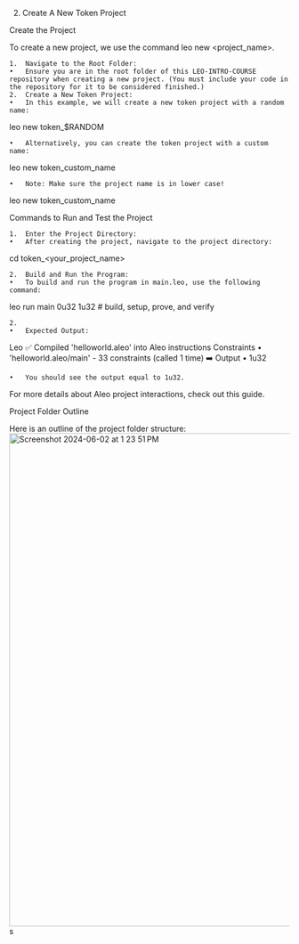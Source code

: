 2. Create A New Token Project

Create the Project

To create a new project, we use the command leo new <project_name>.

	1.	Navigate to the Root Folder:
	•	Ensure you are in the root folder of this LEO-INTRO-COURSE repository when creating a new project. (You must include your code in the repository for it to be considered finished.)
	2.	Create a New Token Project:
	•	In this example, we will create a new token project with a random name:
 leo new token_$RANDOM

	•	Alternatively, you can create the token project with a custom name:
 leo new token_custom_name

	•	Note: Make sure the project name is in lower case!
 leo new token_custom_name

 
 Commands to Run and Test the Project

	1.	Enter the Project Directory:
	•	After creating the project, navigate to the project directory:
 cd token_<your_project_name>

 	2.	Build and Run the Program:
	•	To build and run the program in main.leo, use the following command:
 leo run main 0u32 1u32 # build, setup, prove, and verify

 	2.	
	•	Expected Output:
Leo ✅ Compiled 'helloworld.aleo' into Aleo instructions
Constraints
 • 'helloworld.aleo/main' - 33 constraints (called 1 time)
➡️  Output
 • 1u32
 
	•	You should see the output equal to 1u32.

For more details about Aleo project interactions, check out this guide.

Project Folder Outline

Here is an outline of the project folder structure:
<img width="886" alt="Screenshot 2024-06-02 at 1 23 51 PM" src="https://github.com/quyenducngo/leo-intro-course/assets/27698009/331c74ef-6e77-4dc1-8ff9-815cfc38dfa7">
s

